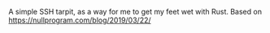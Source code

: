 A simple SSH tarpit, as a way for me to get my feet wet with Rust. Based on https://nullprogram.com/blog/2019/03/22/ 
